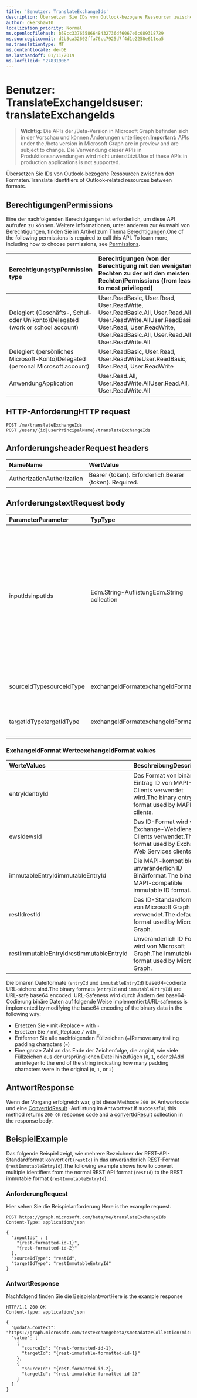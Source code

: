 ```yaml
---
title: 'Benutzer: TranslateExchangeIds'
description: Übersetzen Sie IDs von Outlook-bezogene Ressourcen zwischen den Formaten.
author: dkershaw10
localization_priority: Normal
ms.openlocfilehash: b59cc33765586648432736df6067e6c089318729
ms.sourcegitcommit: d2b3ca32602ffa76cc7925d7f4d1e2258e611ea5
ms.translationtype: MT
ms.contentlocale: de-DE
ms.lasthandoff: 01/11/2019
ms.locfileid: "27831906"
---
```

# <a name="user-translateexchangeids"></a><span data-ttu-id="608c5-103">Benutzer: TranslateExchangeIds</span><span class="sxs-lookup"><span data-stu-id="608c5-103">user: translateExchangeIds</span></span>

> <span data-ttu-id="608c5-104">**Wichtig:** Die APIs der /Beta-Version in Microsoft Graph befinden sich in der Vorschau und können Änderungen unterliegen.</span><span class="sxs-lookup"><span data-stu-id="608c5-104">**Important:** APIs under the /beta version in Microsoft Graph are in preview and are subject to change.</span></span> <span data-ttu-id="608c5-105">Die Verwendung dieser APIs in Produktionsanwendungen wird nicht unterstützt.</span><span class="sxs-lookup"><span data-stu-id="608c5-105">Use of these APIs in production applications is not supported.</span></span>

<span data-ttu-id="608c5-106">Übersetzen Sie IDs von Outlook-bezogene Ressourcen zwischen den Formaten.</span><span class="sxs-lookup"><span data-stu-id="608c5-106">Translate identifiers of Outlook-related resources between formats.</span></span>

## <a name="permissions"></a><span data-ttu-id="608c5-107">Berechtigungen</span><span class="sxs-lookup"><span data-stu-id="608c5-107">Permissions</span></span>

<span data-ttu-id="608c5-p102">Eine der nachfolgenden Berechtigungen ist erforderlich, um diese API aufrufen zu können. Weitere Informationen, unter anderem zur Auswahl von Berechtigungen, finden Sie im Artikel zum Thema [Berechtigungen](/graph/permissions-reference).</span><span class="sxs-lookup"><span data-stu-id="608c5-p102">One of the following permissions is required to call this API. To learn more, including how to choose permissions, see [Permissions](/graph/permissions-reference).</span></span>

| <span data-ttu-id="608c5-110">Berechtigungstyp</span><span class="sxs-lookup"><span data-stu-id="608c5-110">Permission type</span></span> | <span data-ttu-id="608c5-111">Berechtigungen (von der Berechtigung mit den wenigsten Rechten zu der mit den meisten Rechten)</span><span class="sxs-lookup"><span data-stu-id="608c5-111">Permissions (from least to most privileged)</span></span> |
|:----------------|:--------------------------------------------|
| <span data-ttu-id="608c5-112">Delegiert (Geschäfts-, Schul- oder Unikonto)</span><span class="sxs-lookup"><span data-stu-id="608c5-112">Delegated (work or school account)</span></span> | <span data-ttu-id="608c5-113">User.ReadBasic, User.Read, User.ReadWrite, User.ReadBasic.All, User.Read.All, User.ReadWrite.All</span><span class="sxs-lookup"><span data-stu-id="608c5-113">User.ReadBasic, User.Read, User.ReadWrite, User.ReadBasic.All, User.Read.All, User.ReadWrite.All</span></span> |
| <span data-ttu-id="608c5-114">Delegiert (persönliches Microsoft-Konto)</span><span class="sxs-lookup"><span data-stu-id="608c5-114">Delegated (personal Microsoft account)</span></span> | <span data-ttu-id="608c5-115">User.ReadBasic, User.Read, User.ReadWrite</span><span class="sxs-lookup"><span data-stu-id="608c5-115">User.ReadBasic, User.Read, User.ReadWrite</span></span> |
| <span data-ttu-id="608c5-116">Anwendung</span><span class="sxs-lookup"><span data-stu-id="608c5-116">Application</span></span> | <span data-ttu-id="608c5-117">User.Read.All, User.ReadWrite.All</span><span class="sxs-lookup"><span data-stu-id="608c5-117">User.Read.All, User.ReadWrite.All</span></span> |

## <a name="http-request"></a><span data-ttu-id="608c5-118">HTTP-Anforderung</span><span class="sxs-lookup"><span data-stu-id="608c5-118">HTTP request</span></span>

<!-- { "blockType": "ignored" } -->

```http
POST /me/translateExchangeIds
POST /users/{id|userPrincipalName}/translateExchangeIds
```

## <a name="request-headers"></a><span data-ttu-id="608c5-119">Anforderungsheader</span><span class="sxs-lookup"><span data-stu-id="608c5-119">Request headers</span></span>

| <span data-ttu-id="608c5-120">Name</span><span class="sxs-lookup"><span data-stu-id="608c5-120">Name</span></span> | <span data-ttu-id="608c5-121">Wert</span><span class="sxs-lookup"><span data-stu-id="608c5-121">Value</span></span> |
|:-----|:------|
| <span data-ttu-id="608c5-122">Authorization</span><span class="sxs-lookup"><span data-stu-id="608c5-122">Authorization</span></span> | <span data-ttu-id="608c5-p103">Bearer {token}. Erforderlich.</span><span class="sxs-lookup"><span data-stu-id="608c5-p103">Bearer {token}. Required.</span></span> |

## <a name="request-body"></a><span data-ttu-id="608c5-125">Anforderungstext</span><span class="sxs-lookup"><span data-stu-id="608c5-125">Request body</span></span>

| <span data-ttu-id="608c5-126">Parameter</span><span class="sxs-lookup"><span data-stu-id="608c5-126">Parameter</span></span> | <span data-ttu-id="608c5-127">Typ</span><span class="sxs-lookup"><span data-stu-id="608c5-127">Type</span></span> | <span data-ttu-id="608c5-128">Beschreibung</span><span class="sxs-lookup"><span data-stu-id="608c5-128">Description</span></span> |
|:----------|:-----|:------------|
| <span data-ttu-id="608c5-129">inputIds</span><span class="sxs-lookup"><span data-stu-id="608c5-129">inputIds</span></span> | <span data-ttu-id="608c5-130">Edm.String-Auflistung</span><span class="sxs-lookup"><span data-stu-id="608c5-130">Edm.String collection</span></span> | <span data-ttu-id="608c5-131">Eine Sammlung von Bezeichnern zu konvertieren.</span><span class="sxs-lookup"><span data-stu-id="608c5-131">A collection of identifiers to convert.</span></span> <span data-ttu-id="608c5-132">Alle Bezeichner in der Auflistung der gleichen ID Quelltyp benötigen und für Elemente im selben Postfach werden müssen.</span><span class="sxs-lookup"><span data-stu-id="608c5-132">All identifiers in the collection MUST have the same source ID type, and MUST be for items in the same mailbox.</span></span> <span data-ttu-id="608c5-133">Maximale Größe dieser Auflistung ist 1000 Zeichenfolgen.</span><span class="sxs-lookup"><span data-stu-id="608c5-133">Maximum size of this collection is 1000 strings.</span></span> |
| <span data-ttu-id="608c5-134">sourceIdType</span><span class="sxs-lookup"><span data-stu-id="608c5-134">sourceIdType</span></span> | <span data-ttu-id="608c5-135">exchangeIdFormat</span><span class="sxs-lookup"><span data-stu-id="608c5-135">exchangeIdFormat</span></span> | <span data-ttu-id="608c5-136">Die ID-Typ der Bezeichner in der `InputIds` Parameter.</span><span class="sxs-lookup"><span data-stu-id="608c5-136">The ID type of the identifiers in the `InputIds` parameter.</span></span> |
| <span data-ttu-id="608c5-137">targetIdType</span><span class="sxs-lookup"><span data-stu-id="608c5-137">targetIdType</span></span> | <span data-ttu-id="608c5-138">exchangeIdFormat</span><span class="sxs-lookup"><span data-stu-id="608c5-138">exchangeIdFormat</span></span> | <span data-ttu-id="608c5-139">Der angeforderte ID-Typ zu konvertieren.</span><span class="sxs-lookup"><span data-stu-id="608c5-139">The requested ID type to convert to.</span></span> |

### <a name="exchangeidformat-values"></a><span data-ttu-id="608c5-140">ExchangeIdFormat Werte</span><span class="sxs-lookup"><span data-stu-id="608c5-140">exchangeIdFormat values</span></span>

| <span data-ttu-id="608c5-141">Werte</span><span class="sxs-lookup"><span data-stu-id="608c5-141">Values</span></span> | <span data-ttu-id="608c5-142">Beschreibung</span><span class="sxs-lookup"><span data-stu-id="608c5-142">Description</span></span> |
|:-------|:------------|
| <span data-ttu-id="608c5-143">entryId</span><span class="sxs-lookup"><span data-stu-id="608c5-143">entryId</span></span> | <span data-ttu-id="608c5-144">Das Format von binären Eintrag ID von MAPI-Clients verwendet wird.</span><span class="sxs-lookup"><span data-stu-id="608c5-144">The binary entry ID format used by MAPI clients.</span></span> |
| <span data-ttu-id="608c5-145">ewsId</span><span class="sxs-lookup"><span data-stu-id="608c5-145">ewsId</span></span> | <span data-ttu-id="608c5-146">Das ID-Format wird von Exchange-Webdienste-Clients verwendet.</span><span class="sxs-lookup"><span data-stu-id="608c5-146">The ID format used by Exchange Web Services clients.</span></span> |
| <span data-ttu-id="608c5-147">immutableEntryId</span><span class="sxs-lookup"><span data-stu-id="608c5-147">immutableEntryId</span></span> | <span data-ttu-id="608c5-148">Die MAPI-kompatibles unveränderlich ID Binärformat.</span><span class="sxs-lookup"><span data-stu-id="608c5-148">The binary MAPI-compatible immutable ID format.</span></span> |
| <span data-ttu-id="608c5-149">restId</span><span class="sxs-lookup"><span data-stu-id="608c5-149">restId</span></span> | <span data-ttu-id="608c5-150">Das ID-Standardformat, von Microsoft Graph verwendet.</span><span class="sxs-lookup"><span data-stu-id="608c5-150">The default ID format used by Microsoft Graph.</span></span> |
| <span data-ttu-id="608c5-151">restImmutableEntryId</span><span class="sxs-lookup"><span data-stu-id="608c5-151">restImmutableEntryId</span></span> | <span data-ttu-id="608c5-152">Unveränderlich ID Format wird von Microsoft Graph.</span><span class="sxs-lookup"><span data-stu-id="608c5-152">The immutable ID format used by Microsoft Graph.</span></span> |

<span data-ttu-id="608c5-153">Die binären Dateiformate (`entryId` und `immutableEntryId`) base64-codierte URL-sichere sind.</span><span class="sxs-lookup"><span data-stu-id="608c5-153">The binary formats (`entryId` and `immutableEntryId`) are URL-safe base64 encoded.</span></span> <span data-ttu-id="608c5-154">URL-Safeness wird durch Ändern der base64-Codierung binäre Daten auf folgende Weise implementiert:</span><span class="sxs-lookup"><span data-stu-id="608c5-154">URL-safeness is implemented by modifying the base64 encoding of the binary data in the following way:</span></span>

- <span data-ttu-id="608c5-155">Ersetzen Sie `+` mit`-`</span><span class="sxs-lookup"><span data-stu-id="608c5-155">Replace `+` with `-`</span></span>
- <span data-ttu-id="608c5-156">Ersetzen Sie `/` mit`_`</span><span class="sxs-lookup"><span data-stu-id="608c5-156">Replace `/` with `_`</span></span>
- <span data-ttu-id="608c5-157">Entfernen Sie alle nachfolgenden Füllzeichen (`=`)</span><span class="sxs-lookup"><span data-stu-id="608c5-157">Remove any trailing padding characters (`=`)</span></span>
- <span data-ttu-id="608c5-158">Eine ganze Zahl an das Ende der Zeichenfolge, die angibt, wie viele Füllzeichen aus der ursprünglichen Datei hinzufügen (`0`, `1`, oder `2`)</span><span class="sxs-lookup"><span data-stu-id="608c5-158">Add an integer to the end of the string indicating how many padding characters were in the original (`0`, `1`, or `2`)</span></span>

## <a name="response"></a><span data-ttu-id="608c5-159">Antwort</span><span class="sxs-lookup"><span data-stu-id="608c5-159">Response</span></span>

<span data-ttu-id="608c5-160">Wenn der Vorgang erfolgreich war, gibt diese Methode `200 OK` Antwortcode und eine [ConvertIdResult](../resources/convertidresult.md) -Auflistung im Antworttext.</span><span class="sxs-lookup"><span data-stu-id="608c5-160">If successful, this method returns `200 OK` response code and a [convertIdResult](../resources/convertidresult.md) collection in the response body.</span></span>

## <a name="example"></a><span data-ttu-id="608c5-161">Beispiel</span><span class="sxs-lookup"><span data-stu-id="608c5-161">Example</span></span>

<span data-ttu-id="608c5-162">Das folgende Beispiel zeigt, wie mehrere Bezeichner der REST-API-Standardformat konvertiert (`restId`) in das unveränderlich REST-Format (`restImmutableEntryId`).</span><span class="sxs-lookup"><span data-stu-id="608c5-162">The following example shows how to convert multiple identifiers from the normal REST API format (`restId`) to the REST immutable format (`restImmutableEntryId`).</span></span>

### <a name="request"></a><span data-ttu-id="608c5-163">Anforderung</span><span class="sxs-lookup"><span data-stu-id="608c5-163">Request</span></span>

<span data-ttu-id="608c5-164">Hier sehen Sie die Beispielanforderung:</span><span class="sxs-lookup"><span data-stu-id="608c5-164">Here is the example request.</span></span>
<!-- {
  "blockType": "request",
  "name": "user_translateexchangeids"
}-->

```http
POST https://graph.microsoft.com/beta/me/translateExchangeIds
Content-Type: application/json

{
  "inputIds" : [
    "{rest-formatted-id-1}",
    "{rest-formatted-id-2}"
  ],
  "sourceIdType": "restId",
  "targetIdType": "restImmutableEntryId"
}
```

### <a name="response"></a><span data-ttu-id="608c5-165">Antwort</span><span class="sxs-lookup"><span data-stu-id="608c5-165">Response</span></span>

<span data-ttu-id="608c5-166">Nachfolgend finden Sie die Beispielantwort</span><span class="sxs-lookup"><span data-stu-id="608c5-166">Here is the example response</span></span>
<!-- {
  "blockType": "response",
  "@odata.type": "microsoft.graph.convertIdResult",
  "isCollection": true
} -->

```http
HTTP/1.1 200 OK
Content-type: application/json

{
  "@odata.context": "https://graph.microsoft.com/testexchangebeta/$metadata#Collection(microsoft.graph.convertIdResult)",
  "value": [
    {
      "sourceId": "{rest-formatted-id-1},
      "targetId": "{rest-immutable-formatted-id-1}"
    },
    {
      "sourceId": "{rest-formatted-id-2},
      "targetId": "{rest-immutable-formatted-id-2}"
    }
  ]
}
```
